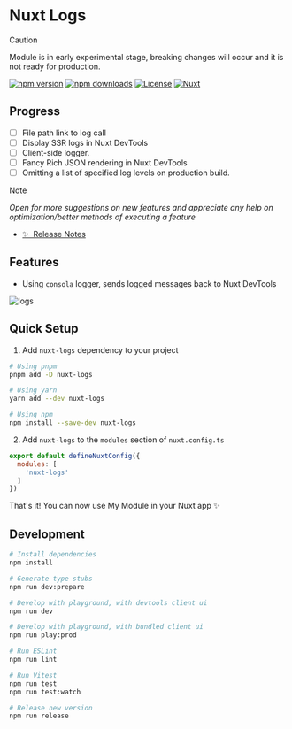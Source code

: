 <!--
Get your module up and running quickly.

Find and replace all on all files (CMD+SHIFT+F):
- Name: Nuxt Logs
- Package name: nuxt-logs
- Description: My new Nuxt module
-->

# Nuxt Logs

> [!CAUTION]
> Module is in early experimental stage, breaking changes will occur and it is not ready for production.

[![npm version][npm-version-src]][npm-version-href]
[![npm downloads][npm-downloads-src]][npm-downloads-href]
[![License][license-src]][license-href]
[![Nuxt][nuxt-src]][nuxt-href]

## Progress

- [ ] File path link to log call
- [ ] Display SSR logs in Nuxt DevTools
- [ ] Client-side logger.
- [ ] Fancy Rich JSON rendering in Nuxt DevTools
- [ ] Omitting a list of specified log levels on production build.

> [!NOTE]
> _Open for more suggestions on new features and appreciate any help on optimization/better methods of executing a feature_

- [✨ &nbsp;Release Notes](/CHANGELOG.md)

## Features

- Using `consola` logger, sends logged messages back to Nuxt DevTools

![logs](https://i.imgur.com/1yva1pZ.gif)

## Quick Setup

1. Add `nuxt-logs` dependency to your project

```bash
# Using pnpm
pnpm add -D nuxt-logs

# Using yarn
yarn add --dev nuxt-logs

# Using npm
npm install --save-dev nuxt-logs
```

2. Add `nuxt-logs` to the `modules` section of `nuxt.config.ts`

```js
export default defineNuxtConfig({
  modules: [
    'nuxt-logs'
  ]
})
```

That's it! You can now use My Module in your Nuxt app ✨

## Development

```bash
# Install dependencies
npm install

# Generate type stubs
npm run dev:prepare

# Develop with playground, with devtools client ui
npm run dev

# Develop with playground, with bundled client ui
npm run play:prod

# Run ESLint
npm run lint

# Run Vitest
npm run test
npm run test:watch

# Release new version
npm run release
```

<!-- Badges -->

[npm-version-src]: https://img.shields.io/npm/v/nuxt-logs/latest.svg?style=flat&colorA=020420&colorB=00DC82
[npm-version-href]: https://npmjs.com/package/nuxt-logs
[npm-downloads-src]: https://img.shields.io/npm/dm/nuxt-logs.svg?style=flat&colorA=020420&colorB=00DC82
[npm-downloads-href]: https://npm.chart.dev/nuxt-logs
[license-src]: https://img.shields.io/npm/l/nuxt-logs.svg?style=flat&colorA=020420&colorB=00DC82
[license-href]: https://npmjs.com/package/nuxt-logs
[nuxt-src]: https://img.shields.io/badge/Nuxt-020420?logo=nuxt.js
[nuxt-href]: https://nuxt.com
